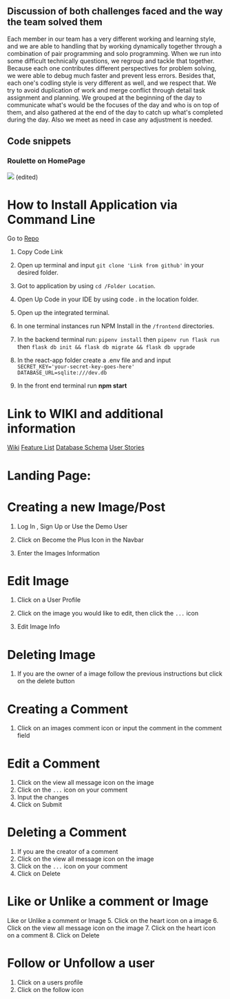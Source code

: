 ## Discussion of both challenges faced and the way the team solved them
Each member in our team has a very different working and learning style, and we are able to handling that by working dynamically together through a combination of pair programming and solo programming. When we run into some difficult technically questions, we regroup and tackle that together. Because each one contributes different perspectives for problem solving, we were able to debug much faster and prevent less errors.
Besides that, each one's codling style is very different as well, and we respect that. We try to avoid duplication of work and merge conflict through detail task assignment and planning. We grouped at the beginning of the day to communicate what's would be the focuses of the day and who is on top of them, and also gathered at the end of the day to catch up what's completed during the day. Also we meet as need in case any adjustment is needed.


## Code snippets
### Roulette on HomePage
![](https://lh4.googleusercontent.com/35VJQJCV7nawGeZ-eyit2qtzI3ksHjrlgDeTdEOdbAccon_PtFYkpIgzxGLPaEo0BC2POgo5knswnK4LnfRsRyuqCL3II-Aa-36lCGIeX7CL6UQZKJdJpz2grzMf3o26cB4qAywCw4t5Bw7gQufRTYY) (edited)

# How to Install Application via Command Line
Go to [Repo](https://github.com/Hansen-G/TheGramme)
 1. Copy Code Link


 2. Open up terminal and input  ```git clone 'Link from github'``` in your desired folder.


 3. Got to application by using ```cd /Folder Location```.


 4. Open Up Code in your IDE by using code . in the location folder.


 5. Open up the integrated terminal.


 6. In one terminal instances run NPM Install in the ```/frontend``` directories.



 7. In the backend terminal run: ```pipenv install```  then  ```pipenv run flask run ``` then ```flask db init && flask db migrate && flask db upgrade```


 8. In the react-app folder create a .env file and and input ```SECRET_KEY='your-secret-key-goes-here' DATABASE_URL=sqlite:///dev.db```


 9. In the front end terminal run **npm start**


# Link to WIKI and additional information
[Wiki](https://github.com/Hansen-G/TheGramme/wiki)
[Feature List](https://github.com/Hansen-G/TheGramme/wiki/Feature-List)
[Database Schema](https://github.com/Hansen-G/TheGramme/wiki/Database-Schema-Image-with-Relationships)
[User Stories](https://github.com/Hansen-G/TheGramme/wiki/User-Stories)

# Landing Page:



# Creating a new Image/Post
 1. Log In , Sign Up or Use the Demo User


 2. Click on Become the Plus Icon in the Navbar


 3. Enter the Images Information


# Edit Image
1. Click on a User Profile


2. Click on the image you would like to edit, then click the ```...``` icon


3. Edit Image Info


# Deleting Image
1. If you are the owner of a image follow the previous instructions but click on the delete button


# Creating a Comment

1. Click on an images comment icon or input the comment in the comment field

# Edit a Comment
1. Click on the view all message icon on the image
2. Click on the ```...``` icon on your comment
3. Input the changes
4. Click on Submit

# Deleting a Comment
1. If you are the creator of a comment
2. Click on the view all message icon on the image
3. Click on the ```...``` icon on your comment
4. Click on Delete

# Like or Unlike a comment or Image
Like or Unlike a comment or Image
5. Click on the heart icon on a image
6. Click on the view all message icon on the image
7. Click on the heart icon on a comment
8. Click on Delete

# Follow or Unfollow a user
1. Click on a users profile
2. Click on the follow icon
